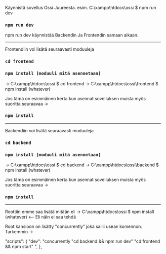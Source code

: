 Käynnistä sovellus Ossi Juureesta. esim.  C:\xampp\htdocs\ossi $ npm run dev

### `npm run dev`

npm run dev käynnistää Backendin Ja Frontendin samaan aikaan.

___________________________________________________________________________________________________________________________________________________________________________________

Frontendiin voi lisätä seuraavasti moduuleja 
### `cd frontend`
### `npm install [moduuli mitä asennetaan]`
-> C:\xampp\htdocs\ossi $ cd frontend
-> C:\xampp\htdocs\ossi\frontend $ npm install (whatever)

Jos tämä on esimmäinen kerta kun asennat sovelluksen muista myös suoritta seuraavaa ->
### `npm install`

___________________________________________________________________________________________________________________________________________________________________________________

Backendiin voi lisätä seuraavasti moduuleja 
### `cd backend`
### `npm install [moduuli mitä asennetaan]`
-> C:\xampp\htdocs\ossi $ cd backend
-> C:\xampp\htdocs\ossi\backend $ npm install (whatever)

Jos tämä on esimmäinen kerta kun asennat sovelluksen muista myös suoritta seuraavaa ->
### `npm install`

___________________________________________________________________________________________________________________________________________________________________________________


Roottiin emme saa lisätä mitään eli 
-> C:\xampp\htdocs\ossi $ npm install (whatever) <-- Eli näin ei saa tehdä

Root kansioon on lisätty "concurrently" joka sallii usean komennon.
Tarkemmin ->  

"scripts": {
    "dev": "concurrently \"cd backend && npm run dev\" \"cd frontend && npm start\" ",
  },
